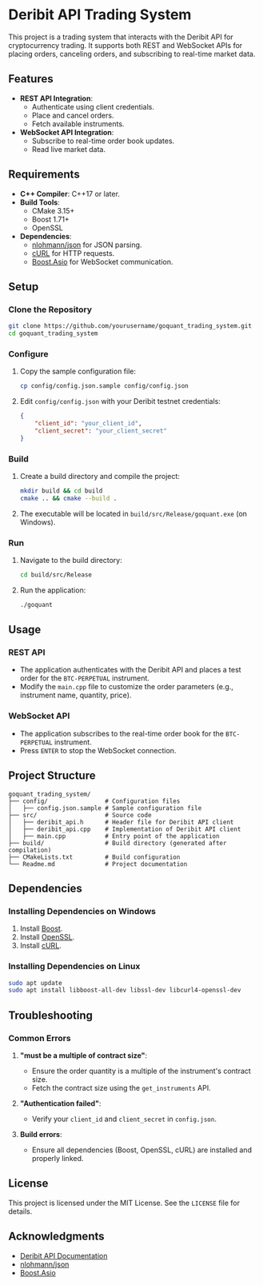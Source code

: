 # Deribit API Trading System

This project is a trading system that interacts with the Deribit API for cryptocurrency trading. It supports both REST and WebSocket APIs for placing orders, canceling orders, and subscribing to real-time market data.

## Features
- **REST API Integration**:
  - Authenticate using client credentials.
  - Place and cancel orders.
  - Fetch available instruments.
- **WebSocket API Integration**:
  - Subscribe to real-time order book updates.
  - Read live market data.

## Requirements
- **C++ Compiler**: C++17 or later.
- **Build Tools**:
  - CMake 3.15+
  - Boost 1.71+
  - OpenSSL
- **Dependencies**:
  - [nlohmann/json](https://github.com/nlohmann/json) for JSON parsing.
  - [cURL](https://curl.se/) for HTTP requests.
  - [Boost.Asio](https://www.boost.org/) for WebSocket communication.

## Setup

### Clone the Repository
```bash
git clone https://github.com/yourusername/goquant_trading_system.git
cd goquant_trading_system
```

### Configure
1. Copy the sample configuration file:
   ```bash
   cp config/config.json.sample config/config.json
   ```
2. Edit `config/config.json` with your Deribit testnet credentials:
   ```json
   {
       "client_id": "your_client_id",
       "client_secret": "your_client_secret"
   }
   ```

### Build
1. Create a build directory and compile the project:
   ```bash
   mkdir build && cd build
   cmake .. && cmake --build .
   ```
2. The executable will be located in `build/src/Release/goquant.exe` (on Windows).

### Run
1. Navigate to the build directory:
   ```bash
   cd build/src/Release
   ```
2. Run the application:
   ```bash
   ./goquant
   ```

## Usage
### REST API
- The application authenticates with the Deribit API and places a test order for the `BTC-PERPETUAL` instrument.
- Modify the `main.cpp` file to customize the order parameters (e.g., instrument name, quantity, price).

### WebSocket API
- The application subscribes to the real-time order book for the `BTC-PERPETUAL` instrument.
- Press `ENTER` to stop the WebSocket connection.

## Project Structure
```
goquant_trading_system/
├── config/                # Configuration files
│   ├── config.json.sample # Sample configuration file
├── src/                   # Source code
│   ├── deribit_api.h      # Header file for Deribit API client
│   ├── deribit_api.cpp    # Implementation of Deribit API client
│   ├── main.cpp           # Entry point of the application
├── build/                 # Build directory (generated after compilation)
├── CMakeLists.txt         # Build configuration
└── Readme.md              # Project documentation
```

## Dependencies
### Installing Dependencies on Windows
1. Install [Boost](https://www.boost.org/).
2. Install [OpenSSL](https://slproweb.com/products/Win32OpenSSL.html).
3. Install [cURL](https://curl.se/windows/).

### Installing Dependencies on Linux
```bash
sudo apt update
sudo apt install libboost-all-dev libssl-dev libcurl4-openssl-dev
```

## Troubleshooting
### Common Errors
1. **"must be a multiple of contract size"**:
   - Ensure the order quantity is a multiple of the instrument's contract size.
   - Fetch the contract size using the `get_instruments` API.

2. **"Authentication failed"**:
   - Verify your `client_id` and `client_secret` in `config.json`.

3. **Build errors**:
   - Ensure all dependencies (Boost, OpenSSL, cURL) are installed and properly linked.

## License
This project is licensed under the MIT License. See the `LICENSE` file for details.

## Acknowledgments
- [Deribit API Documentation](https://docs.deribit.com/)
- [nlohmann/json](https://github.com/nlohmann/json)
- [Boost.Asio](https://www.boost.org/)